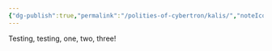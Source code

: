 ```yaml
---
{"dg-publish":true,"permalink":"/polities-of-cybertron/kalis/","noteIcon":"default","created":"2025-03-24T17:22:25.981-04:00","updated":"2025-03-24T17:23:06.007-04:00"}
---
```

  
Testing, testing, one, two, three! 
